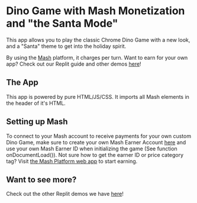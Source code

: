 # Dino Game with Mash Monetization and "the Santa Mode"

This app allows you to play the classic Chrome Dino Game with a new look, and a "Santa" theme to get into the holiday spirit.

By using the [Mash](https://getmash.com) platform, it charges per turn. Want to earn for your own app? Check out our Replit guide and other demos [here](https://replit.com/@getmash/Mash-lessgreater-Replit)!

## The App

This app is powered by pure HTML/JS/CSS. It imports all Mash elements in the header of it's HTML.

## Setting up Mash

To connect to your Mash account to receive payments for your own custom Dino Game, make sure to create your own Mash Earner Account [here](https://wallet.getmash.com/earn/home) and use your own Mash Earner ID when initializing the game (See function onDocumentLoad()). Not sure how to get the earner ID or price category tag? Visit [the Mash Platform web app](https://wallet.getmash.com/earn/home) to start earning.

## Want to see more?

Check out the other Replit demos we have [here](https://replit.com/@getmash/Mash-lessgreater-Replit)!
